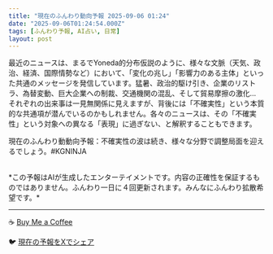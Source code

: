 ```yaml
---
title: "現在のふんわり動向予報 2025-09-06 01:24"
date: "2025-09-06T01:24:54.000Z"
tags: [ふんわり予報, AI占い, 日常]
layout: post
---
```


最近のニュースは、まるでYoneda的分布仮説のように、様々な文脈（天気、政治、経済、国際情勢など）において、「変化の兆し」「影響力のある主体」といった共通のメッセージを発信しています。猛暑、政治的駆け引き、企業のリストラ、為替変動、巨大企業への制裁、交通機関の混乱、そして貿易摩擦の激化…　それぞれの出来事は一見無関係に見えますが、背後には「不確実性」という本質的な共通項が潜んでいるのかもしれません。各々のニュースは、その「不確実性」という対象への異なる「表現」に過ぎない、と解釈することもできます。

現在のふんわり動動向予報：不確実性の波は続き、様々な分野で調整局面を迎えるでしょう。#KGNINJA

<br>
*この予報はAIが生成したエンターテイメントです。内容の正確性を保証するものではありません。ふんわり一日に４回更新されます。みんなにふんわり拡散希望です。*

---
☕️ [Buy Me a Coffee](https://www.buymeacoffee.com/kgninja)

🐦 [現在の予報をXでシェア](https://twitter.com/intent/tweet?text=%E7%8F%BE%E5%9C%A8%E3%81%AE%E3%81%B5%E3%82%93%E3%82%8F%E3%82%8A%E4%BA%88%E5%A0%B1%3A%20%E3%80%8C%E6%9C%80%E8%BF%91%E3%81%AE%E3%83%8B%E3%83%A5%E3%83%BC%E3%82%B9%E3%81%AF%E3%80%81%E3%81%BE%E3%82%8B%E3%81%A7Yoneda%E7%9A%84%E5%88%86%E5%B8%83%E4%BB%AE%E8%AA%AC%E3%81%AE%E3%82%88%E3%81%86%E3%81%AB%E3%80%81%E6%A7%98%E3%80%85%E3%81%AA%E6%96%87%E8%84%88%EF%BC%88%E5%A4%A9%E6%B0%97%E3%80%81%E6%94%BF%E6%B2%BB%E3%80%81%E7%B5%8C%E6%B8%88%E3%80%81%E5%9B%BD%E9%9A%9B%E6%83%85%E5%8B%A2%E3%81%AA%E3%81%A9%EF%BC%89%E3%81%AB%E3%81%8A%E3%81%84%E3%81%A6%E3%80%81%E3%80%8C%E5%A4%89%E5%8C%96%E3%81%AE%E5%85%86%E3%81%97%E3%80%8D%E3%80%8C%E5%BD%B1%E9%9F%BF%E5%8A%9B%E3%81%AE%E3%81%82%E3%82%8B%E4%B8%BB%E4%BD%93%E3%80%8D%E3%81%A8%E3%81%84%E3%81%A3%E3%81%9F%E5%85%B1%E9%80%9A%E3%81%AE%E3%83%A1%E3%83%83%E3%82%BB%E3%83%BC%E3%82%B8%E3%82%92%E7%99%BA%E4%BF%A1%E3%81%97%E3%81%A6%E3%81%84%E3%81%BE%E3%81%99%E3%80%82%E3%80%8D%23KGNINJA%20%E7%B6%9A%E3%81%8D%E3%81%AF%E3%83%96%E3%83%AD%E3%82%B0%E3%81%A7%EF%BC%81%F0%9F%91%87&url=https%3A%2F%2Fkg-ninja.github.io%2FFunwariyoso%2F)
